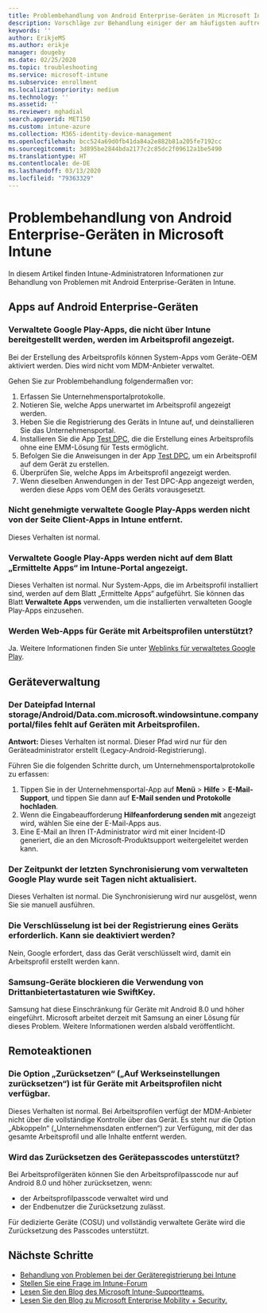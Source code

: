```yaml
---
title: Problembehandlung von Android Enterprise-Geräten in Microsoft Intune
description: Vorschläge zur Behandlung einiger der am häufigsten auftretenden Probleme beim Registrieren von Android-Geräten in Intune.
keywords: ''
author: ErikjeMS
ms.author: erikje
manager: dougeby
ms.date: 02/25/2020
ms.topic: troubleshooting
ms.service: microsoft-intune
ms.subservice: enrollment
ms.localizationpriority: medium
ms.technology: ''
ms.assetid: ''
ms.reviewer: mghadial
search.appverid: MET150
ms.custom: intune-azure
ms.collection: M365-identity-device-management
ms.openlocfilehash: bcc524a69d0fb41da84a2e882b81a205fe7192cc
ms.sourcegitcommit: 3d895be2844bda2177c2c85dc2f09612a1be5490
ms.translationtype: HT
ms.contentlocale: de-DE
ms.lasthandoff: 03/13/2020
ms.locfileid: "79363329"
---
```

# <a name="troubleshoot-android-enterprise-device-problems-in-microsoft-intune"></a>Problembehandlung von Android Enterprise-Geräten in Microsoft Intune

In diesem Artikel finden Intune-Administratoren Informationen zur Behandlung von Problemen mit Android Enterprise-Geräten in Intune.

## <a name="apps-on-android-enterprise-devices"></a>Apps auf Android Enterprise-Geräten

### <a name="managed-google-play-apps-that-arent-deployed-through-intune-are-displayed-in-the-work-profile"></a>Verwaltete Google Play-Apps, die nicht über Intune bereitgestellt werden, werden im Arbeitsprofil angezeigt.
Bei der Erstellung des Arbeitsprofils können System-Apps vom Geräte-OEM aktiviert werden. Dies wird nicht vom MDM-Anbieter verwaltet.

Gehen Sie zur Problembehandlung folgendermaßen vor:

  1. Erfassen Sie Unternehmensportalprotokolle.
  2. Notieren Sie, welche Apps unerwartet im Arbeitsprofil angezeigt werden.
  3. Heben Sie die Registrierung des Geräts in Intune auf, und deinstallieren Sie das Unternehmensportal.
  4. Installieren Sie die App [Test DPC](https://play.google.com/store/apps/details?id=com.afwsamples.testdpc), die die Erstellung eines Arbeitsprofils ohne eine EMM-Lösung für Tests ermöglicht.
  5. Befolgen Sie die Anweisungen in der App [Test DPC](https://play.google.com/store/apps/details?id=com.afwsamples.testdpc), um ein Arbeitsprofil auf dem Gerät zu erstellen.
  6. Überprüfen Sie, welche Apps im Arbeitsprofil angezeigt werden. 
  7. Wenn dieselben Anwendungen in der Test DPC-App angezeigt werden, werden diese Apps vom OEM des Geräts vorausgesetzt.

### <a name="unapproved-managed-google-play-for-work-store-apps-arent-being-removed-from-the-client-apps-page-in-intune"></a>Nicht genehmigte verwaltete Google Play-Apps werden nicht von der Seite Client-Apps in Intune entfernt.
Dieses Verhalten ist normal.

### <a name="managed-google-play-apps-arent-being-reported-under-the-discovered-apps-blade-in-the-intune-portal"></a>Verwaltete Google Play-Apps werden nicht auf dem Blatt „Ermittelte Apps“ im Intune-Portal angezeigt.
Dieses Verhalten ist normal. Nur System-Apps, die im Arbeitsprofil installiert sind, werden auf dem Blatt „Ermittelte Apps“ aufgeführt. Sie können das Blatt **Verwaltete Apps** verwenden, um die installierten verwalteten Google Play-Apps einzusehen.

### <a name="are-web-applications-supported-for-work-profile-enrolled-devices"></a>Werden Web-Apps für Geräte mit Arbeitsprofilen unterstützt?
Ja. Weitere Informationen finden Sie unter [Weblinks für verwaltetes Google Play](../apps/apps-add-android-for-work.md#managed-google-play-web-links).

## <a name="device-management"></a>Geräteverwaltung

### <a name="file-path-internal-storageandroiddatacommicrosoftwindowsintunecompanyportalfiles-missing-on-work-profile-enrolled-devices"></a>Der Dateipfad Internal storage/Android/Data.com.microsoft.windowsintune.companyportal/files fehlt auf Geräten mit Arbeitsprofilen.

  **Antwort:** Dieses Verhalten ist normal. Dieser Pfad wird nur für den Geräteadministrator erstellt (Legacy-Android-Registrierung).

  Führen Sie die folgenden Schritte durch, um Unternehmensportalprotokolle zu erfassen:

  1. Tippen Sie in der Unternehmensportal-App auf **Menü** > **Hilfe** > **E-Mail-Support**, und tippen Sie dann auf **E-Mail senden und Protokolle hochladen**. 
  2. Wenn die Eingabeaufforderung **Hilfeanforderung senden mit** angezeigt wird, wählen Sie eine der E-Mail-Apps aus.
  3. Eine E-Mail an Ihren IT-Administrator wird mit einer Incident-ID generiert, die an den Microsoft-Produktsupport weitergeleitet werden kann.

### <a name="managed-google-play-last-sync-time--hasnt-been-updated-in-days"></a>Der Zeitpunkt der letzten Synchronisierung vom verwalteten Google Play wurde seit Tagen nicht aktualisiert.
Dieses Verhalten ist normal. Die Synchronisierung wird nur ausgelöst, wenn Sie sie manuell ausführen.

### <a name="encryption-is-required-when-a-device-is-enrolled-can-it-be-turned-off"></a>Die Verschlüsselung ist bei der Registrierung eines Geräts erforderlich. Kann sie deaktiviert werden?
Nein, Google erfordert, dass das Gerät verschlüsselt wird, damit ein Arbeitsprofil erstellt werden kann. 

### <a name="samsung-devices-are-blocking-the-use-of-third-party-keyboards-like-swiftkey"></a>Samsung-Geräte blockieren die Verwendung von Drittanbietertastaturen wie SwiftKey.
Samsung hat diese Einschränkung für Geräte mit Android 8.0 und höher eingeführt. Microsoft arbeitet derzeit mit Samsung an einer Lösung für dieses Problem. Weitere Informationen werden alsbald veröffentlicht.

## <a name="remote-actions"></a>Remoteaktionen

### <a name="wipe-factory-reset-option-isnt-available-for-work-profile-enrolled-device"></a>Die Option „Zurücksetzen“ („Auf Werkseinstellungen zurücksetzen“) ist für Geräte mit Arbeitsprofilen nicht verfügbar.
Dieses Verhalten ist normal. Bei Arbeitsprofilen verfügt der MDM-Anbieter nicht über die vollständige Kontrolle über das Gerät. Es steht nur die Option „Abkoppeln“ („Unternehmensdaten entfernen“) zur Verfügung, mit der das gesamte Arbeitsprofil und alle Inhalte entfernt werden.

### <a name="is-device-passcode-reset-supported"></a>Wird das Zurücksetzen des Gerätepasscodes unterstützt?
Bei Arbeitsprofilgeräten können Sie den Arbeitsprofilpasscode nur auf Android 8.0 und höher zurücksetzen, wenn:
- der Arbeitsprofilpasscode verwaltet wird und
- der Endbenutzer die Zurücksetzung zulässt.

Für dedizierte Geräte (COSU) und vollständig verwaltete Geräte wird die Zurücksetzung des Passcodes unterstützt.


## <a name="next-steps"></a>Nächste Schritte

- [Behandlung von Problemen bei der Geräteregistrierung bei Intune](troubleshoot-device-enrollment-in-intune.md)
- [Stellen Sie eine Frage im Intune-Forum](https://social.technet.microsoft.com/Forums/%7Blang-locale%7D/home?category=microsoftintune&filter=alltypes&sort=lastpostdesc)
- [Lesen Sie den Blog des Microsoft Intune-Supportteams.](https://techcommunity.microsoft.com/t5/Intune-Customer-Success/bg-p/IntuneCustomerSuccess)
- [Lesen Sie den Blog zu Microsoft Enterprise Mobility + Security.](https://techcommunity.microsoft.com/t5/Azure-Active-Directory-Identity/Announcing-the-public-preview-of-Azure-AD-group-based-license/ba-p/245210)